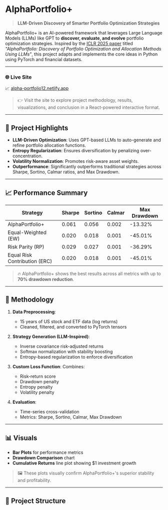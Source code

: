 # AlphaPortfolio+

> **LLM-Driven Discovery of Smarter Portfolio Optimization Strategies**

AlphaPortfolio+ is an AI-powered framework that leverages Large Language Models (LLMs) like GPT to **discover, evaluate, and evolve** portfolio optimization strategies. Inspired by the [ICLR 2025 paper](file:///C:/Users/vansh/OneDrive/Desktop/AlphaPortfolio+/ssrn-5118317.pdf) titled *"AlphaPortfolio: Discovery of Portfolio Optimization and Allocation Methods Using LLMs"*, this project adapts and implements the core ideas in Python using PyTorch and financial datasets.

---

### 🌐 Live Site  
📈 [alpha-portfolio12.netlify.app](https://alpha-portfolio12.netlify.app)

> 👉 Visit the site to explore project methodology, results, visualizations, and conclusion in a React-powered interactive format.

---

## 🚀 Project Highlights

- **LLM-Driven Optimization**: Uses GPT-based LLMs to auto-generate and refine portfolio allocation functions.
- **Entropy Regularization**: Ensures diversification by penalizing over-concentration.
- **Volatility Normalization**: Promotes risk-aware asset weights.
- **Outperformance**: Significantly outperforms traditional strategies across Sharpe, Sortino, Calmar ratios, and Max Drawdown.

---

## 📈 Performance Summary

| Strategy              | Sharpe | Sortino | Calmar | Max Drawdown |
|-----------------------|--------|---------|--------|---------------|
| AlphaPortfolio+       | 0.061  | 0.056   | 0.002  | -13.32%       |
| Equal-Weighted (EW)   | 0.020  | 0.018   | 0.001  | -45.01%       |
| Risk Parity (RP)      | 0.029  | 0.027   | 0.001  | -36.29%       |
| Equal Risk Contribution (ERC) | 0.020  | 0.018   | 0.001  | -45.01%       |

> 🔥 AlphaPortfolio+ shows the best results across all metrics with up to **70% drawdown reduction**.

---

## 🧠 Methodology

1. **Data Preprocessing**:
   - 15 years of US stock and ETF data (log returns)
   - Cleaned, filtered, and converted to PyTorch tensors

2. **Strategy Generation (LLM-Inspired)**:
   - Inverse covariance risk-adjusted returns
   - Softmax normalization with stability boosting
   - Entropy-based regularization to enforce diversification

3. **Custom Loss Function**:
   Combines:
   - Risk-return score
   - Drawdown penalty
   - Entropy penalty
   - Volatility penalty

4. **Evaluation**:
   - Time-series cross-validation
   - Metrics: Sharpe, Sortino, Calmar, Max Drawdown

---

## 📊 Visuals

- **Bar Plots** for performance metrics
- **Drawdown Comparison** chart
- **Cumulative Returns** line plot showing $1 investment growth

> 🖼️ These plots visually confirm AlphaPortfolio+'s superior stability and profitability.

---

## 📁 Project Structure

